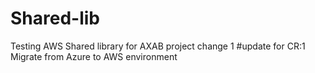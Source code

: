 # Shared-lib

Testing AWS Shared library for AXAB project
change 1 
#update for CR:1
Migrate from Azure to AWS environment

